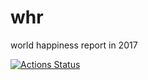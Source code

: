 # whr
world happiness report in 2017

<!-- badges: start -->
[![Actions Status](https://github.com/Char-XWW/whr/workflows/Render%20and%20Deploy%20RMarkdown%20Website/badge.svg)](https://github.com/Char-XWW/whr/actions)
<!-- badges: end -->